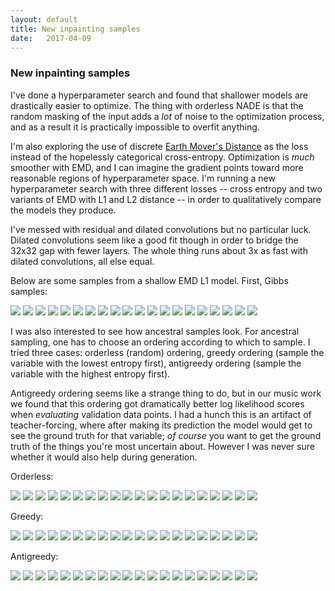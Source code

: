 ```yaml
---
layout: default
title: New inpainting samples
date:   2017-04-09
---
```


### New inpainting samples

I've done a hyperparameter search and found that shallower models are drastically easier to optimize.
The thing with orderless NADE is that the random masking of the input adds a *lot* of noise to the optimization process, and as a result it is practically impossible to overfit anything.

I'm also exploring the use of discrete [Earth Mover's Distance](https://en.wikipedia.org/wiki/Earth_mover%27s_distance#Computing_the_EMD) as the loss instead of the hopelessly categorical cross-entropy.
Optimization is *much* smoother with EMD, and I can imagine the gradient points toward more reasonable regions of hyperparameter space.
I'm running a new hyperparameter search with three different losses -- cross entropy and two variants of EMD with L1 and L2 distance -- in order to qualitatively compare the models they produce.

I've messed with residual and dilated convolutions but no particular luck. Dilated convolutions seem like a good fit though in order to bridge the 32x32 gap with fewer layers. The whole thing runs about 3x as fast with dilated convolutions, all else equal.

Below are some samples from a shallow EMD L1 model. First, Gibbs samples:

<img src="../assets/images/sample_2017-04-09/sample_firstemd_independent_gibbs_2017-04-09T18:55:11.881425_T1.0/gibbs_13.gif">
<img src="../assets/images/sample_2017-04-09/sample_firstemd_independent_gibbs_2017-04-09T18:55:11.881425_T1.0/gibbs_5.gif">
<img src="../assets/images/sample_2017-04-09/sample_firstemd_independent_gibbs_2017-04-09T18:55:11.881425_T1.0/gibbs_4.gif">
<img src="../assets/images/sample_2017-04-09/sample_firstemd_independent_gibbs_2017-04-09T18:55:11.881425_T1.0/gibbs_11.gif">
<img src="../assets/images/sample_2017-04-09/sample_firstemd_independent_gibbs_2017-04-09T18:55:11.881425_T1.0/gibbs_12.gif">
<img src="../assets/images/sample_2017-04-09/sample_firstemd_independent_gibbs_2017-04-09T18:55:11.881425_T1.0/gibbs_7.gif">
<img src="../assets/images/sample_2017-04-09/sample_firstemd_independent_gibbs_2017-04-09T18:55:11.881425_T1.0/gibbs_6.gif">
<img src="../assets/images/sample_2017-04-09/sample_firstemd_independent_gibbs_2017-04-09T18:55:11.881425_T1.0/gibbs_17.gif">
<img src="../assets/images/sample_2017-04-09/sample_firstemd_independent_gibbs_2017-04-09T18:55:11.881425_T1.0/gibbs_15.gif">
<img src="../assets/images/sample_2017-04-09/sample_firstemd_independent_gibbs_2017-04-09T18:55:11.881425_T1.0/gibbs_19.gif">
<img src="../assets/images/sample_2017-04-09/sample_firstemd_independent_gibbs_2017-04-09T18:55:11.881425_T1.0/gibbs_1.gif">
<img src="../assets/images/sample_2017-04-09/sample_firstemd_independent_gibbs_2017-04-09T18:55:11.881425_T1.0/gibbs_3.gif">
<img src="../assets/images/sample_2017-04-09/sample_firstemd_independent_gibbs_2017-04-09T18:55:11.881425_T1.0/gibbs_8.gif">
<img src="../assets/images/sample_2017-04-09/sample_firstemd_independent_gibbs_2017-04-09T18:55:11.881425_T1.0/gibbs_2.gif">
<img src="../assets/images/sample_2017-04-09/sample_firstemd_independent_gibbs_2017-04-09T18:55:11.881425_T1.0/gibbs_10.gif">
<img src="../assets/images/sample_2017-04-09/sample_firstemd_independent_gibbs_2017-04-09T18:55:11.881425_T1.0/gibbs_0.gif">
<img src="../assets/images/sample_2017-04-09/sample_firstemd_independent_gibbs_2017-04-09T18:55:11.881425_T1.0/gibbs_9.gif">
<img src="../assets/images/sample_2017-04-09/sample_firstemd_independent_gibbs_2017-04-09T18:55:11.881425_T1.0/gibbs_16.gif">
<img src="../assets/images/sample_2017-04-09/sample_firstemd_independent_gibbs_2017-04-09T18:55:11.881425_T1.0/gibbs_18.gif">
<img src="../assets/images/sample_2017-04-09/sample_firstemd_independent_gibbs_2017-04-09T18:55:11.881425_T1.0/gibbs_14.gif">

I was also interested to see how ancestral samples look. For ancestral sampling, one has to choose an ordering according to which to sample.
I tried three cases: orderless (random) ordering, greedy ordering (sample the variable with the lowest entropy first), antigreedy ordering (sample the variable with the highest entropy first).

Antigreedy ordering seems like a strange thing to do, but in our music work we found that this ordering got dramatically better log likelihood scores when *evaluating* validation data points.
I had a hunch this is an artifact of teacher-forcing, where after making its prediction the model would get to see the ground truth for that variable; *of course* you want to get the ground truth of the things you're most uncertain about.
However I was never sure whether it would also help during generation.

Orderless:

<img src="../assets/images/sample_2017-04-09/sample_firstemd_orderless_ancestral_2017-04-09T05:25:22.139241_T1.0/gibbs_13.gif">
<img src="../assets/images/sample_2017-04-09/sample_firstemd_orderless_ancestral_2017-04-09T05:25:22.139241_T1.0/gibbs_5.gif">
<img src="../assets/images/sample_2017-04-09/sample_firstemd_orderless_ancestral_2017-04-09T05:25:22.139241_T1.0/gibbs_4.gif">
<img src="../assets/images/sample_2017-04-09/sample_firstemd_orderless_ancestral_2017-04-09T05:25:22.139241_T1.0/gibbs_11.gif">
<img src="../assets/images/sample_2017-04-09/sample_firstemd_orderless_ancestral_2017-04-09T05:25:22.139241_T1.0/gibbs_12.gif">
<img src="../assets/images/sample_2017-04-09/sample_firstemd_orderless_ancestral_2017-04-09T05:25:22.139241_T1.0/gibbs_7.gif">
<img src="../assets/images/sample_2017-04-09/sample_firstemd_orderless_ancestral_2017-04-09T05:25:22.139241_T1.0/gibbs_6.gif">
<img src="../assets/images/sample_2017-04-09/sample_firstemd_orderless_ancestral_2017-04-09T05:25:22.139241_T1.0/gibbs_17.gif">
<img src="../assets/images/sample_2017-04-09/sample_firstemd_orderless_ancestral_2017-04-09T05:25:22.139241_T1.0/gibbs_15.gif">
<img src="../assets/images/sample_2017-04-09/sample_firstemd_orderless_ancestral_2017-04-09T05:25:22.139241_T1.0/gibbs_19.gif">
<img src="../assets/images/sample_2017-04-09/sample_firstemd_orderless_ancestral_2017-04-09T05:25:22.139241_T1.0/gibbs_1.gif">
<img src="../assets/images/sample_2017-04-09/sample_firstemd_orderless_ancestral_2017-04-09T05:25:22.139241_T1.0/gibbs_3.gif">
<img src="../assets/images/sample_2017-04-09/sample_firstemd_orderless_ancestral_2017-04-09T05:25:22.139241_T1.0/gibbs_8.gif">
<img src="../assets/images/sample_2017-04-09/sample_firstemd_orderless_ancestral_2017-04-09T05:25:22.139241_T1.0/gibbs_2.gif">
<img src="../assets/images/sample_2017-04-09/sample_firstemd_orderless_ancestral_2017-04-09T05:25:22.139241_T1.0/gibbs_10.gif">
<img src="../assets/images/sample_2017-04-09/sample_firstemd_orderless_ancestral_2017-04-09T05:25:22.139241_T1.0/gibbs_0.gif">
<img src="../assets/images/sample_2017-04-09/sample_firstemd_orderless_ancestral_2017-04-09T05:25:22.139241_T1.0/gibbs_9.gif">
<img src="../assets/images/sample_2017-04-09/sample_firstemd_orderless_ancestral_2017-04-09T05:25:22.139241_T1.0/gibbs_16.gif">
<img src="../assets/images/sample_2017-04-09/sample_firstemd_orderless_ancestral_2017-04-09T05:25:22.139241_T1.0/gibbs_18.gif">
<img src="../assets/images/sample_2017-04-09/sample_firstemd_orderless_ancestral_2017-04-09T05:25:22.139241_T1.0/gibbs_14.gif">

Greedy:

<img src="../assets/images/sample_2017-04-09/sample_firstemd_greedy_ancestral_2017-04-09T01:13:12.489489_T1.0/gibbs_13.gif">
<img src="../assets/images/sample_2017-04-09/sample_firstemd_greedy_ancestral_2017-04-09T01:13:12.489489_T1.0/gibbs_5.gif">
<img src="../assets/images/sample_2017-04-09/sample_firstemd_greedy_ancestral_2017-04-09T01:13:12.489489_T1.0/gibbs_4.gif">
<img src="../assets/images/sample_2017-04-09/sample_firstemd_greedy_ancestral_2017-04-09T01:13:12.489489_T1.0/gibbs_11.gif">
<img src="../assets/images/sample_2017-04-09/sample_firstemd_greedy_ancestral_2017-04-09T01:13:12.489489_T1.0/gibbs_12.gif">
<img src="../assets/images/sample_2017-04-09/sample_firstemd_greedy_ancestral_2017-04-09T01:13:12.489489_T1.0/gibbs_7.gif">
<img src="../assets/images/sample_2017-04-09/sample_firstemd_greedy_ancestral_2017-04-09T01:13:12.489489_T1.0/gibbs_6.gif">
<img src="../assets/images/sample_2017-04-09/sample_firstemd_greedy_ancestral_2017-04-09T01:13:12.489489_T1.0/gibbs_17.gif">
<img src="../assets/images/sample_2017-04-09/sample_firstemd_greedy_ancestral_2017-04-09T01:13:12.489489_T1.0/gibbs_15.gif">
<img src="../assets/images/sample_2017-04-09/sample_firstemd_greedy_ancestral_2017-04-09T01:13:12.489489_T1.0/gibbs_19.gif">
<img src="../assets/images/sample_2017-04-09/sample_firstemd_greedy_ancestral_2017-04-09T01:13:12.489489_T1.0/gibbs_1.gif">
<img src="../assets/images/sample_2017-04-09/sample_firstemd_greedy_ancestral_2017-04-09T01:13:12.489489_T1.0/gibbs_3.gif">
<img src="../assets/images/sample_2017-04-09/sample_firstemd_greedy_ancestral_2017-04-09T01:13:12.489489_T1.0/gibbs_8.gif">
<img src="../assets/images/sample_2017-04-09/sample_firstemd_greedy_ancestral_2017-04-09T01:13:12.489489_T1.0/gibbs_2.gif">
<img src="../assets/images/sample_2017-04-09/sample_firstemd_greedy_ancestral_2017-04-09T01:13:12.489489_T1.0/gibbs_10.gif">
<img src="../assets/images/sample_2017-04-09/sample_firstemd_greedy_ancestral_2017-04-09T01:13:12.489489_T1.0/gibbs_0.gif">
<img src="../assets/images/sample_2017-04-09/sample_firstemd_greedy_ancestral_2017-04-09T01:13:12.489489_T1.0/gibbs_9.gif">
<img src="../assets/images/sample_2017-04-09/sample_firstemd_greedy_ancestral_2017-04-09T01:13:12.489489_T1.0/gibbs_16.gif">
<img src="../assets/images/sample_2017-04-09/sample_firstemd_greedy_ancestral_2017-04-09T01:13:12.489489_T1.0/gibbs_18.gif">
<img src="../assets/images/sample_2017-04-09/sample_firstemd_greedy_ancestral_2017-04-09T01:13:12.489489_T1.0/gibbs_14.gif">

Antigreedy:

<img src="../assets/images/sample_2017-04-09/sample_firstemd_antigreedy_ancestral_2017-04-09T03:19:25.120414_T1.0/gibbs_13.gif">
<img src="../assets/images/sample_2017-04-09/sample_firstemd_antigreedy_ancestral_2017-04-09T03:19:25.120414_T1.0/gibbs_5.gif">
<img src="../assets/images/sample_2017-04-09/sample_firstemd_antigreedy_ancestral_2017-04-09T03:19:25.120414_T1.0/gibbs_4.gif">
<img src="../assets/images/sample_2017-04-09/sample_firstemd_antigreedy_ancestral_2017-04-09T03:19:25.120414_T1.0/gibbs_11.gif">
<img src="../assets/images/sample_2017-04-09/sample_firstemd_antigreedy_ancestral_2017-04-09T03:19:25.120414_T1.0/gibbs_12.gif">
<img src="../assets/images/sample_2017-04-09/sample_firstemd_antigreedy_ancestral_2017-04-09T03:19:25.120414_T1.0/gibbs_7.gif">
<img src="../assets/images/sample_2017-04-09/sample_firstemd_antigreedy_ancestral_2017-04-09T03:19:25.120414_T1.0/gibbs_6.gif">
<img src="../assets/images/sample_2017-04-09/sample_firstemd_antigreedy_ancestral_2017-04-09T03:19:25.120414_T1.0/gibbs_17.gif">
<img src="../assets/images/sample_2017-04-09/sample_firstemd_antigreedy_ancestral_2017-04-09T03:19:25.120414_T1.0/gibbs_15.gif">
<img src="../assets/images/sample_2017-04-09/sample_firstemd_antigreedy_ancestral_2017-04-09T03:19:25.120414_T1.0/gibbs_19.gif">
<img src="../assets/images/sample_2017-04-09/sample_firstemd_antigreedy_ancestral_2017-04-09T03:19:25.120414_T1.0/gibbs_1.gif">
<img src="../assets/images/sample_2017-04-09/sample_firstemd_antigreedy_ancestral_2017-04-09T03:19:25.120414_T1.0/gibbs_3.gif">
<img src="../assets/images/sample_2017-04-09/sample_firstemd_antigreedy_ancestral_2017-04-09T03:19:25.120414_T1.0/gibbs_8.gif">
<img src="../assets/images/sample_2017-04-09/sample_firstemd_antigreedy_ancestral_2017-04-09T03:19:25.120414_T1.0/gibbs_2.gif">
<img src="../assets/images/sample_2017-04-09/sample_firstemd_antigreedy_ancestral_2017-04-09T03:19:25.120414_T1.0/gibbs_10.gif">
<img src="../assets/images/sample_2017-04-09/sample_firstemd_antigreedy_ancestral_2017-04-09T03:19:25.120414_T1.0/gibbs_0.gif">
<img src="../assets/images/sample_2017-04-09/sample_firstemd_antigreedy_ancestral_2017-04-09T03:19:25.120414_T1.0/gibbs_9.gif">
<img src="../assets/images/sample_2017-04-09/sample_firstemd_antigreedy_ancestral_2017-04-09T03:19:25.120414_T1.0/gibbs_16.gif">
<img src="../assets/images/sample_2017-04-09/sample_firstemd_antigreedy_ancestral_2017-04-09T03:19:25.120414_T1.0/gibbs_18.gif">
<img src="../assets/images/sample_2017-04-09/sample_firstemd_antigreedy_ancestral_2017-04-09T03:19:25.120414_T1.0/gibbs_14.gif">

